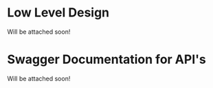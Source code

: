 # Low Level Design

Will be attached soon!

# Swagger Documentation for API's

Will be attached soon!
